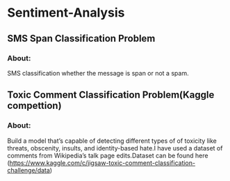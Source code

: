 # Sentiment-Analysis
## SMS Span Classification Problem
### About:
SMS classification whether the message is span or not a spam.
    
## Toxic Comment Classification Problem(Kaggle compettion)
### About:
Build a model that’s capable of detecting different types of of toxicity like threats, obscenity, insults, and identity-based hate.I have used a dataset of comments from Wikipedia’s talk page edits.Dataset can be found here (https://www.kaggle.com/c/jigsaw-toxic-comment-classification-challenge/data)
